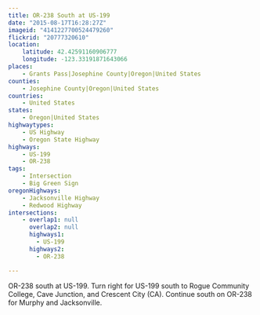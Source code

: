 ```yaml
---
title: OR-238 South at US-199
date: "2015-08-17T16:28:27Z"
imageid: "4141227700524479260"
flickrid: "20777320610"
location:
    latitude: 42.42591160906777
    longitude: -123.33191871643066
places:
    - Grants Pass|Josephine County|Oregon|United States
counties:
    - Josephine County|Oregon|United States
countries:
    - United States
states:
    - Oregon|United States
highwaytypes:
    - US Highway
    - Oregon State Highway
highways:
    - US-199
    - OR-238
tags:
    - Intersection
    - Big Green Sign
oregonHighways:
    - Jacksonville Highway
    - Redwood Highway
intersections:
    - overlap1: null
      overlap2: null
      highways1:
        - US-199
      highways2:
        - OR-238

---
```

OR-238 south at US-199.  Turn right for US-199 south to Rogue Community College, Cave Junction, and Crescent City (CA).  Continue south on OR-238 for Murphy and Jacksonville.